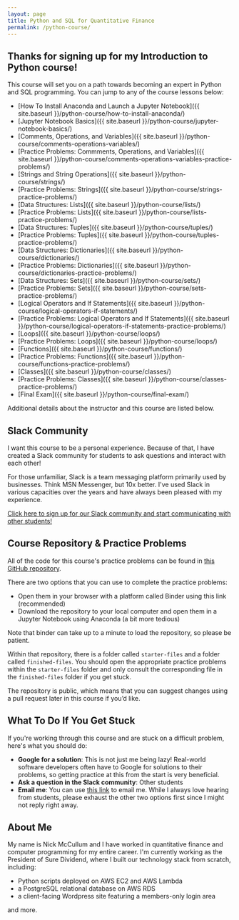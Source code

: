 ```yaml
---
layout: page
title: Python and SQL for Quantitative Finance
permalink: /python-course/
---
```


## Thanks for signing up for my Introduction to Python course!

This course will set you on a path towards becoming an expert in Python and SQL programming. You can jump to any of the course lessons below:

* [How To Install Anaconda and Launch a Jupyter Notebook]({{ site.baseurl }}/python-course/how-to-install-anaconda/)
* [Jupyter Notebook Basics]({{ site.baseurl }}/python-course/jupyter-notebook-basics/)
* [Comments, Operations, and Variables]({{ site.baseurl }}/python-course/comments-operations-variables/)
* [Practice Problems: Commments, Operations, and Variables]({{ site.baseurl }}/python-course/comments-operations-variables-practice-problems/)
* [Strings and String Operations]({{ site.baseurl }}/python-course/strings/)
* [Practice Problems: Strings]({{ site.baseurl }}/python-course/strings-practice-problems/)
* [Data Structures: Lists]({{ site.baseurl }}/python-course/lists/)
* [Practice Problems: Lists]({{ site.baseurl }}/python-course/lists-practice-problems/)
* [Data Structures: Tuples]({{ site.baseurl }}/python-course/tuples/)
* [Practice Problems: Tuples]({{ site.baseurl }}/python-course/tuples-practice-problems/)
* [Data Structures: Dictionaries]({{ site.baseurl }}/python-course/dictionaries/)
* [Practice Problems: Dictionaries]({{ site.baseurl }}/python-course/dictionaries-practice-problems/)
* [Data Structures: Sets]({{ site.baseurl }}/python-course/sets/)
* [Practice Problems: Sets]({{ site.baseurl }}/python-course/sets-practice-problems/)
* [Logical Operators and If Statements]({{ site.baseurl }}/python-course/logical-operators-if-statements/)
* [Practice Problems: Logical Operators and If Statements]({{ site.baseurl }}/python-course/logical-operators-if-statements-practice-problems/)
* [Loops]({{ site.baseurl }}/python-course/loops/)
* [Practice Problems: Loops]({{ site.baseurl }}/python-course/loops/)
* [Functions]({{ site.baseurl }}/python-course/functions/)
* [Practice Problems: Functions]({{ site.baseurl }}/python-course/functions-practice-problems/)
* [Classes]({{ site.baseurl }}/python-course/classes/)
* [Practice Problems: Classes]({{ site.baseurl }}/python-course/classes-practice-problems/)
* [Final Exam]({{ site.baseurl }}/python-course/final-exam/)

Additional details about the instructor and this course are listed below.

## Slack Community

I want this course to be a personal experience. Because of that, I have created a Slack community for students to ask questions and interact with each other!

For those unfamiliar, Slack is a team messaging platform primarily used by businesses. Think MSN Messenger, but 10x better. I've used Slack in various capacities over the years and have always been pleased with my experience. 

[Click here to sign up for our Slack community and start communicating with other students!](https://join.slack.com/t/nickmccullumscourses/shared_invite/zt-d9bj9yus-rkbkJNaDEEhYCXD8A4zkTw)

## Course Repository & Practice Problems

All of the code for this course's practice problems can be found in [this GitHub repository](https://github.com/nicholasmccullum/learn-python).

There are two options that you can use to complete the practice problems:

* Open them in your browser with a platform called Binder using this link (recommended)
* Download the repository to your local computer and open them in a Jupyter Notebook using Anaconda (a bit more tedious)

Note that binder can take up to a minute to load the repository, so please be patient. 

Within that repository, there is a folder called `starter-files` and a folder called `finished-files`. You should open the appropriate practice problems within the `starter-files` folder and only consult the corresponding file in the `finished-files` folder if you get stuck.

The repository is public, which means that you can suggest changes using a pull request later in this course if you’d like. 

## What To Do If You Get Stuck

If you're working through this course and are stuck on a difficult problem, here's what you should do:

* __Google for a solution__: This is not just me being lazy! Real-world software developers often have to Google for solutions to their problems, so getting practice at this from the start is very beneficial.
* __Ask a question in the Slack community__: Other students
* __Email me__: You can use [this link](mailto:nicholasmccullum@gmail.com) to email me. While I always love hearing from students, please exhaust the other two options first since I might not reply right away.

## About Me

My name is Nick McCullum and I have worked in quantitative finance and computer programming for my entire career. I'm currently working as the President of Sure Dividend, where I built our technology stack from scratch, including:

* Python scripts deployed on AWS EC2 and AWS Lambda
* a PostgreSQL relational database on AWS RDS 
* a client-facing Wordpress site featuring a members-only login area

and more.
